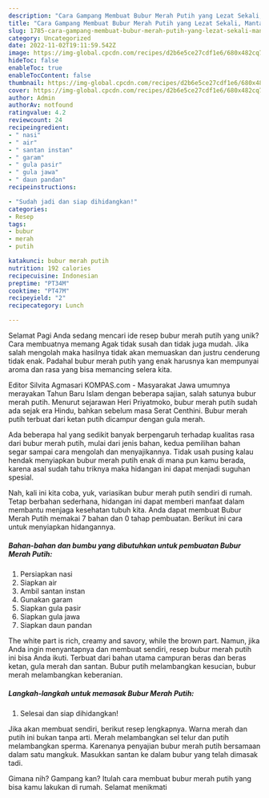 ```yaml
---
description: "Cara Gampang Membuat Bubur Merah Putih yang Lezat Sekali, Mantap"
title: "Cara Gampang Membuat Bubur Merah Putih yang Lezat Sekali, Mantap"
slug: 1785-cara-gampang-membuat-bubur-merah-putih-yang-lezat-sekali-mantap
category: Uncategorized
date: 2022-11-02T19:11:59.542Z
image: https://img-global.cpcdn.com/recipes/d2b6e5ce27cdf1e6/680x482cq70/bubur-merah-putih-foto-resep-utama.jpg
hideToc: false
enableToc: true
enableTocContent: false
thumbnail: https://img-global.cpcdn.com/recipes/d2b6e5ce27cdf1e6/680x482cq70/bubur-merah-putih-foto-resep-utama.jpg
cover: https://img-global.cpcdn.com/recipes/d2b6e5ce27cdf1e6/680x482cq70/bubur-merah-putih-foto-resep-utama.jpg
author: Admin
authorAv: notfound
ratingvalue: 4.2
reviewcount: 24
recipeingredient:
- " nasi"
- " air"
- " santan instan"
- " garam"
- " gula pasir"
- " gula jawa"
- " daun pandan"
recipeinstructions:

- "Sudah jadi dan siap dihidangkan!"
categories:
- Resep
tags:
- bubur
- merah
- putih

katakunci: bubur merah putih 
nutrition: 192 calories
recipecuisine: Indonesian
preptime: "PT34M"
cooktime: "PT47M"
recipeyield: "2"
recipecategory: Lunch

---
```



Selamat Pagi Anda sedang mencari ide resep bubur merah putih yang unik? Cara membuatnya memang Agak tidak susah dan tidak juga mudah. Jika salah mengolah maka hasilnya tidak akan memuaskan dan justru cenderung tidak enak. Padahal bubur merah putih yang enak harusnya kan mempunyai aroma dan rasa yang bisa memancing selera kita.


Editor Silvita Agmasari KOMPAS.com - Masyarakat Jawa umumnya merayakan Tahun Baru Islam dengan beberapa sajian, salah satunya bubur merah putih. Menurut sejarawan Heri Priyatmoko, bubur merah putih sudah ada sejak era Hindu, bahkan sebelum masa Serat Centhini. Bubur merah putih terbuat dari ketan putih dicampur dengan gula merah.

Ada beberapa hal yang sedikit banyak berpengaruh terhadap kualitas rasa dari bubur merah putih, mulai dari jenis bahan, kedua pemilihan bahan segar sampai cara mengolah dan menyajikannya. Tidak usah pusing kalau hendak menyiapkan bubur merah putih enak di mana pun kamu berada, karena asal sudah tahu triknya maka hidangan ini dapat menjadi suguhan spesial.


Nah, kali ini kita coba, yuk, variasikan bubur merah putih sendiri di rumah. Tetap berbahan sederhana, hidangan ini dapat memberi manfaat dalam membantu menjaga kesehatan tubuh kita. Anda dapat membuat Bubur Merah Putih memakai 7 bahan dan 0 tahap pembuatan. Berikut ini cara untuk menyiapkan hidangannya.

<!--inarticleads1-->

##### Bahan-bahan dan bumbu yang dibutuhkan untuk pembuatan Bubur Merah Putih:

1. Persiapkan  nasi
1. Siapkan  air
1. Ambil  santan instan
1. Gunakan  garam
1. Siapkan  gula pasir
1. Siapkan  gula jawa
1. Siapkan  daun pandan


The white part is rich, creamy and savory, while the brown part. Namun, jika Anda ingin menyantapnya dan membuat sendiri, resep bubur merah putih ini bisa Anda ikuti. Terbuat dari bahan utama campuran beras dan beras ketan, gula merah dan santan. Bubur putih melambangkan kesucian, bubur merah melambangkan keberanian. 

<!--inarticleads2-->

##### Langkah-langkah untuk memasak Bubur Merah Putih:


1. Selesai dan siap dihidangkan!

Jika akan membuat sendiri, berikut resep lengkapnya. Warna merah dan putih ini bukan tanpa arti. Merah melambangkan sel telur dan putih melambangkan sperma. Karenanya penyajian bubur merah putih bersamaan dalam satu mangkuk. Masukkan santan ke dalam bubur yang telah dimasak tadi. 

Gimana nih? Gampang kan? Itulah cara membuat bubur merah putih yang bisa kamu lakukan di rumah. Selamat menikmati
